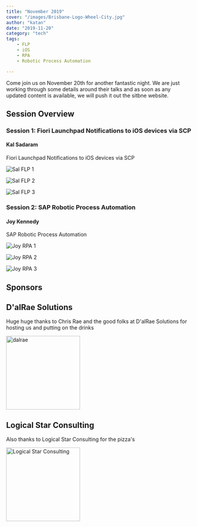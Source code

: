 ```yaml
---
title: "November 2019"
cover: "/images/Brisbane-Logo-Wheel-City.jpg"
author: "katan"
date: "2019-11-20"
category: "tech"
tags:
    - FLP
    - iOS
    - RPA
    - Robotic Process Automation

---
```


Come join us on November 20th for another fantastic night. We are just working through some details around their talks and as soon as any updated content is available, we will push it out the sitbne website.

## Session Overview

### Session 1: Fiori Launchpad Notifications to iOS devices via SCP

#### Kal Sadaram

Fiori Launchpad Notifications to iOS devices via SCP

![Sal FLP 1](/images/Sal_FLP1.jpg)

![Sal FLP 2](/images/Sal_FLP2.jpg)

![Sal FLP 3](/images/Sal_FLP3.jpg)

### Session 2: SAP Robotic Process Automation

#### Joy Kennedy

SAP Robotic Process Automation

![Joy RPA 1](/images/Joy_RPA1.jpg)

![Joy RPA 2](/images/Joy_RPA2.jpg)

![Joy RPA 3](/images/Joy_RPA3.jpg)

## Sponsors

## D'alRae Solutions

Huge huge thanks to Chris Rae and the good folks at D'alRae Solutions for hosting us and putting on the drinks 

<img src="/images/sponsor logos/dalrae logo.png" alt="dalrae" width="200"/>


## Logical Star Consulting

Also thanks to Logical Star Consulting for the pizza's

<img src="/images/sponsor logos/Logical Star Consulting Logo.png" alt="Logical Star Consulting" width="200"/>
